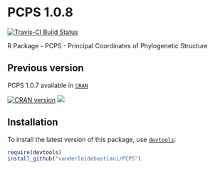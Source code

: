 PCPS 1.0.8
====

[![Travis-CI Build Status](https://travis-ci.org/vanderleidebastiani/PCPS.svg?branch=master)](https://travis-ci.org/vanderleidebastiani/PCPS)


R Package - PCPS - Principal Coordinates of Phylogenetic Structure


## Previous version

PCPS 1.0.7 available in [`CRAN`](https://CRAN.R-project.org/package=PCPS)

[![CRAN version](http://www.r-pkg.org/badges/version/PCPS)](https://cran.r-project.org/web/packages/PCPS/index.html) [![](http://cranlogs.r-pkg.org/badges/grand-total/PCPS)](https://cran.r-project.org/web/packages/PCPS/index.html)

## Installation
  
To install the latest version of this package, use [`devtools`](https://github.com/hadley/devtools):

```r
require(devtools)
install_github("vanderleidebastiani/PCPS")
```